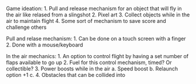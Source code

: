 Game ideation:
    1. Pull and release mechanism for an object that will fly in the air like relased from a slingshot
    2. Pixel art
    3. Collect objects while in the air to maintain flight
    4. Some sort of mechanism to save score and challenge others

Pull and relase mechanism:
    1. Can be done on a touch screen with a finger
    2. Done with a mouse/keyboard

In the air mechanics:
    1. An option to control flight by having a set number of flaps available to go up
    2. Fuel for this control mechanism, timed? Or collectible?
    3. Power boosts while in the air
        a. Speed boost
        b. Relaunch option +1
        c. 
    4. Obstacles that can be collided into
